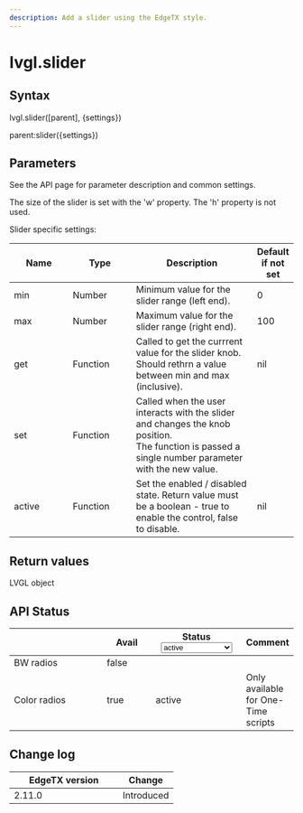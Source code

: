 ```yaml
---
description: Add a slider using the EdgeTX style.
---
```


# lvgl.slider

## Syntax

lvgl.slider(\[parent], {settings})

parent:slider({settings})

## Parameters

See the API page for parameter description and common settings.

The size of the slider is set with the 'w' property. The 'h' property is not used.

Slider specific settings:

<table><thead><tr><th width="124">Name</th><th width="122">Type</th><th width="289">Description</th><th>Default if not set</th></tr></thead><tbody><tr><td>min</td><td>Number</td><td>Minimum value for the slider range (left end).</td><td>0</td></tr><tr><td>max</td><td>Number</td><td>Maximum value for the slider range (right end).</td><td>100</td></tr><tr><td>get</td><td>Function</td><td>Called to get the currrent value for the slider knob.<br>Should rethrn a value between min and max (inclusive).</td><td>nil</td></tr><tr><td>set</td><td>Function</td><td>Called when the user interacts with the slider and changes the knob position.<br>The function is passed a single number parameter with the new value.</td><td></td></tr><tr><td>active</td><td>Function</td><td>Set the enabled / disabled state. Return value must be a boolean - true to enable the control, false to disable.</td><td>nil</td></tr></tbody></table>

## Return values

LVGL object

## API Status

<table><thead><tr><th width="153"></th><th width="72" data-type="checkbox">Avail</th><th width="145">Status<select><option value="93c8b010d44e45efaec5c0c14d3992ac" label="active" color="blue"></option><option value="7e7074d1164048e3b0b24a02b4300f6c" label="to be depreciated" color="blue"></option></select></th><th>Comment</th></tr></thead><tbody><tr><td>BW radios</td><td>false</td><td></td><td></td></tr><tr><td>Color radios</td><td>true</td><td><span data-option="93c8b010d44e45efaec5c0c14d3992ac">active</span></td><td>Only available for One-Time scripts</td></tr></tbody></table>

## Change log

<table><thead><tr><th width="177">EdgeTX version</th><th>Change</th></tr></thead><tbody><tr><td>2.11.0</td><td>Introduced</td></tr></tbody></table>
